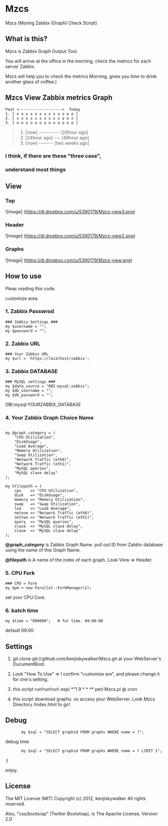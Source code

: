 Mzcs
==============================
Mzcs (Moring Zabbix (Graph) Check Scirpt)


What is this?
---

Mzcs is Zabbix Graph Output Tool.

You will arrive at the office in the morning,
check the metrics for each server Zabbix.

Mzcs will help you to check the metrics
Morning, gives you time to drink another glass of coffee:)


Mzcs View Zabbix metrics Graph
---

    Past <------------------->  Today
    1. [ x x x x x x x x x x x o o ] 
    2. [ x x x x x x x x x x o o x ]
    3. [ o o o o o o o o o o o o o ]


> 1. [now] ---------- [24hour ago]
> 2. [24hour ago] --- [48hour ago]
> 3. [now] ------- [two weeks ago]


### I think, if there are these "three case",
### understand most things


View
---

### Top
![image] (https://dl.dropbox.com/u/5390179/Mzcs-view3.png)

### Header
![image] (https://dl.dropbox.com/u/5390179/Mzcs-view2.png)

### Graphs 
![image] (https://dl.dropbox.com/u/5390179/Mzcs-view.png)


## How to use

Pleas reading this code.

customize area.

### 1. Zabbix Passwrod

```
### Zabbix Settings ###
my $username = "";
my $password = "";
```

### 2. Zabbix URL
```
### Your Zabbix URL
my $url = 'https://localhost/zabbix';
```

### 3. Zabbix DATABASE

```
### MySQL settings ###
my $data_source = "DBI:mysql:zabbix";
my $db_username = "";
my $db_password = "";
```

DBI:mysql:YOURZABBIX_DATABASE

### 4. Your Zabbix Graph Choice Name
```

my @graph_category = (
    "CPU Utilization",
    "DiskUsage",
    "Load Average",
    "Memory Utilization",
    "Swap Utilization",
    "Network Traffic (eth0)",
    "Network Traffic (eth1)",
    "MySQL queries",
    "MySQL slave delay"
);

my %filepath = (
    cpu    => "CPU Utilization",
    disk   => "DiskUsage",
    memory => "Memory Utilization",
    swap   => "Swap Utilization",
    loa    => "Load Average",
    netone => "Network Traffic (eth0)",
    nettwo => "Network Traffic (eth1)",
    query  => "MySQL queries",
    slave  => "MySQL slave delay",
    slave  => "MySQL slave delay"
);

```

**@graph_category** is Zabbix Graph Name.
pull out ID from Zabbix database using the name of this Graph Name.

**@filepath** is A name of the index of each graph.
Look View => Header.

### 5. CPU Fork

```
### CPU = Fork
my $pm = new Parallel::ForkManager(2);
```
set your CPU Core.


### 6. batch time

```
my $time = "090000";   # for time. 09:00:00
```

default 09:00


Settings
---

1. git clone git://github.com/kenjiskywalker/Mzcs.git 
   at your WebServer's DucumentRoot.

2. Look "How To Use" => I confirm "customize are",
   and please change it for one's setting.

3. this script run!run!run!
   exp) *"1 9 * * **  perl Mzcs.pl @ cron

4. this script download graphs.
   so access your WebServer.
   Look Mzcs Directory /index.html to go!

Debug
---

```
       my $sql = "SELECT graphid FROM graphs WHERE name = ?";
```

debug time

```
       my $sql = "SELECT graphid FROM graphs WHERE name = ? LIMIT 1";
```

:)

enjoy.


License
---

The MIT License (MIT)
Copyright (c) 2012, kenjiskywalker All rights reserved.

Also, "css/bootsrap" (Twitter Bootstrap), is  The Apache License, Version 2.0

